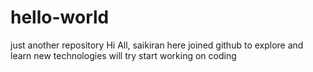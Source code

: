 # hello-world
just another repository
Hi All,
  saikiran here joined github to explore and learn new technologies
will try start working on coding
